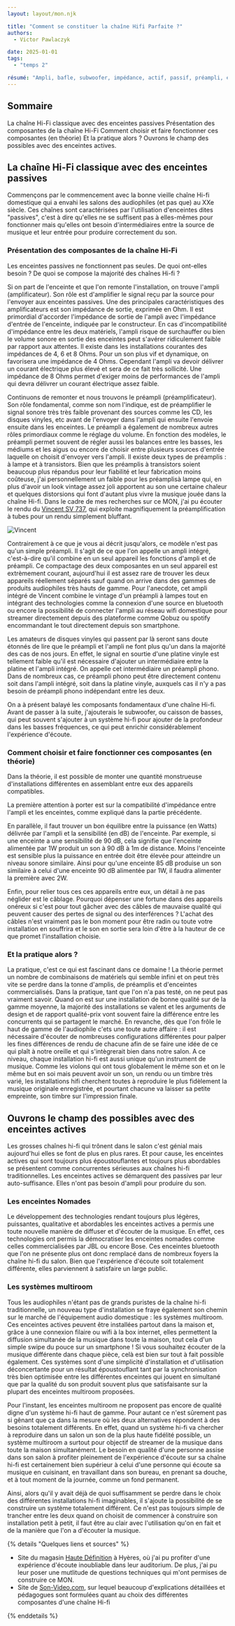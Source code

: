 ```yaml
---
layout: layout/mon.njk

title: "Comment se constituer la chaîne Hifi Parfaite ?"
authors:
  - Victor Pawlaczyk

date: 2025-01-01
tags: 
  - "temps 2"

résumé: "Ampli, bafle, subwoofer, impédance, actif, passif, préampli, etc. Vous êtes perdus ? Moi aussi, mais plus pour longtemps"
---
```


## Sommaire

La chaîne Hi-Fi classique avec des enceintes passives
  Présentation des composantes de la chaîne Hi-Fi
  Comment choisir et faire fonctionner ces composantes (en théorie)
  Et la pratique alors ?
Ouvrons le champ des possibles avec des enceintes actives.

## La chaîne Hi-Fi classique avec des enceintes passives

Commençons par le commencement avec la bonne vieille chaîne Hi-fi domestique qui a envahi les salons des audiophiles (et pas que) au XXe siècle. Ces chaînes sont caractérisées par l'utilisation d'enceintes dites "passives", c'est à dire qu'elles ne se suffisent pas à elles-mêmes pour fonctionner mais qu'elles ont besoin d'intermédiaires entre la source de musique et leur entrée pour produire correctement du son.

### Présentation des composantes de la chaîne Hi-Fi

Les enceintes passives ne fonctionnent pas seules. De quoi ont-elles besoin ? De quoi se compose la majorité des chaînes Hi-fi ?

Si on part de l'enceinte et que l'on remonte l'installation, on trouve l'ampli (amplificateur). Son rôle est d'amplifier le signal reçu par la source pour l'envoyer aux enceintes passives. Une des principales caractéristiques des amplificateurs est son impédance de sortie, exprimée en Ohm. Il est primordial d'accorder l'impédance de sortie de l'ampli avec l'impédance d'entrée de l'enceinte, indiquée par le constructeur. En cas d'incompatibilité d'impédance entre les deux matériels, l'ampli risque de surchauffer ou bien le volume sonore en sortie des enceintes peut s'avérer ridiculement faible par rapport aux attentes. Il existe dans les installations courantes des impédances de 4, 6 et 8 Ohms. Pour un son plus vif et dynamique, on favorisera une impédance de 4 Ohms. Cependant l'ampli va devoir délivrer un courant électrique plus élevé et sera de ce fait très sollicité. Une impédance de 8 Ohms permet d'exiger moins de performances de l'ampli qui devra délivrer un courant électrique assez faible.

Continuons de remonter et nous trouvons le préampli (préamplificateur). Son rôle fondamental, comme son nom l'indique, est de préamplifier le signal sonore très très faible provenant des sources comme les CD, les disques vinyles, etc avant de l'envoyer dans l'ampli qui ensuite l'envoie ensuite dans les enceintes. Le préampli a également de nombreux autres rôles primordiaux comme le réglage du volume. En fonction des modèles, le préampli permet souvent de régler aussi les balances entre les basses, les médiums et les aigus ou encore de choisir entre plusieurs sources d'entrée laquelle on choisit d'envoyer vers l'ampli. Il existe deux types de préamplis : à lampe et à transistors. Bien que les préamplis à transistors soient beaucoup plus répandus pour leur fiabilité et leur fabrication moins coûteuse, j'ai personnellement un faible pour les préamplisà lampe qui, en plus d'avoir un look vintage assez joli apportent au son une certaine chaleur et quelques distorsions qui font d'autant plus vivre la musique jouée dans la chaîne Hi-fi. Dans le cadre de mes recherches sur ce MON, j'ai pu écouter le rendu du [Vincent SV 737](https://hifi-sud.fr/amplificateur-hybride-sv-737/), qui exploite magnifiquement la préamplification à tubes pour un rendu simplement bluffant.

![Vincent](Vincent.webp)

Contrairement à ce que je vous ai décrit jusqu'alors, ce modèle n'est pas qu'un simple préampli. Il s'agit de ce que l'on appelle un ampli intégré, c'est-à-dire qu'il combine en un seul appareil les fonctions d'ampli et de préampli. Ce compactage des deux composantes en un seul appareil est extrèmement courant, aujourd'hui il est assez rare de trouver les deux appareils réellement séparés sauf quand on arrive dans des gammes de produits audiophiles très hauts de gamme. Pour l'anecdote, cet ampli intégré de Vincent combine le vintage d'un préampli à lampes tout en intégrant des technologies comme la connexion d'une source en bluetooth ou encore la possibilité de connecter l'ampli au réseau wifi domestique pour streamer directement depuis des plateforme comme Qobuz ou spotify encommandant le tout directement depuis son smartphone.

Les amateurs de disques vinyles qui passent par là seront sans doute étonnés de lire que le préampli et l'ampli ne font plus qu'un dans la majorité des cas de nos jours. En effet, le signal en sourtie d'une platine vinyle est tellement faible qu'il est nécessaire d'ajouter un intermédiaire entre la platine et l'ampli intégré. On appelle cet intermédiaire un préampli phono. Dans de nombreux cas, ce préampli phono peut être directement contenu soit dans l'ampli intégré, soit dans la platine vinyle, auxquels cas il n'y a pas besoin de préampli phono indépendant entre les deux.

On a à présent balayé les composants fondamentaux d'une chaîne Hi-fi. Avant de passer à la suite, j'ajouterais le subwoofer, ou caisson de basses, qui peut souvent s'ajouter à un système hi-fi pour ajouter de la profondeur dans les basses fréquences, ce qui peut enrichir considérablement l'expérience d'écoute.

### Comment choisir et faire fonctionner ces composantes (en théorie)

Dans la théorie, il est possible de monter une quantité monstrueuse d'installations différentes en assemblant entre eux des appareils compatibles.

La première attention à porter est sur la compatibilité d'impédance entre l'ampli et les enceintes, comme expliqué dans la partie précédente.

En parallèle, il faut trouver un bon équilibre entre la puissance (en Watts) délivrée par l'ampli et la sensibilité (en dB) de l'enceinte. Par exemple, si une enceinte a une sensibilité de 90 dB, cela signifie que l'enceinte alimentée par 1W produit un son à 90 dB à 1m de distance. Moins l'enceinte est sensible plus la puissance en entrée doit être élevée pour atteindre un niveau sonore similaire. Ainsi pour qu'une enceinte 85 dB produise un son similaire à celui d'une enceinte 90 dB alimentée par 1W, il faudra alimenter la première avec 2W.

Enfin, pour relier tous ces ces appareils entre eux, un détail à ne pas néglider est le câblage. Pourquoi dépenser une fortune dans des appareils onéreux si c'est pour tout gâcher avec des câbles de mauvaise qualité qui peuvent causer des pertes de signal ou des interférences ? L'achat des câbles n'est vraiment pas le bon moment pour être radin ou toute votre installation en souffrira et le son en sortie sera loin d'être à la hauteur de ce que promet l'installation choisie.

### Et la pratique alors ?

La pratique, c'est ce qui est fascinant dans ce domaine ! La théorie permet un nombre de combinaisons de matériels qui semble infini et on peut très vite se perdre dans la tonne d'amplis, de préamplis et d'enceintes commercialisés. Dans la pratique, tant que l'on n'a pas testé, on ne peut pas vraiment savoir. Quand on est sur une installation de bonne qualité sur de la gamme moyenne, la majorité des installations se valent et les arguments de design et de rapport qualité-prix vont souvent faire la différence entre les concurrents qui se partagent le marché. En revanche, dès que l'on frôle le haut de gamme de l'audiophile c'ets une toute autre affaire : il est nécessaire d'écouter de nombreuses configurations différentes pour palper les fines différences de rendu de chacune afin de se faire une idée de ce qui plaît à notre oreille et qui s'intègrerait bien dans notre salon. A ce niveau, chaque installation hi-fi est aussi unique qu'un instrument de musique. Comme les violons qui ont tous globalement le même son et on le même but en soi mais peuvent avoir un son, un rendu ou un timbre très varié, les installations hifi cherchent toutes à reproduire le plus fidèlement la musique originale enregistrée, et pourtant chacune va laisser sa petite empreinte, son timbre sur l'impression finale.

## Ouvrons le champ des possibles avec des enceintes actives

Les grosses chaînes hi-fi qui trônent dans le salon c'est génial mais aujourd'hui elles se font de plus en plus rares. Et pour cause, les enceintes actives qui sont toujours plus époustouflantes et toujours plus abordables se présentent comme concurrentes sérieuses aux chaînes hi-fi traditionnelles. Les enceintes actives se démarquent des passives par leur auto-suffisance. Elles n'ont pas besoin d'ampli pour produire du son.

### Les enceintes Nomades

Le développement des technologies rendant toujours plus légères, puissantes, qualitative et abordables les enceintes actives a permis une toute nouvelle manière de diffuser et d'écouter de la musique. En effet, ces technologies ont permis la démocratiser les enceintes nomades comme celles commercialisées par JBL ou encore Bose. Ces enceintes bluetooth que l'on ne présente plus ont donc remplacé dans de nombreux foyers la chaîne hi-fi du salon. Bien que l'expérience d'écoute soit totalement différente, elles parviennent à satisfaire un large public.

### Les systèmes multiroom

Tous les audiophiles n'étant pas de grands puristes de la chaîne hi-fi traditionnelle, un nouveau type d'installation se fraye également son chemin sur le marché de l'équipement audio domestique : les systèmes multiroom. Ces enceintes actives peuvent être installées partout dans la maison et, grâce à une connexion filaire ou wifi à la box internet, elles permettent la diffusion simultanée de la musique dans toute la maison, tout cela d'un simple swipe du pouce sur un smartphone ! Si vous souhaitez écouter de la musique différente dans chaque pièce, celà est bien sur tout à fait possible également. Ces systèmes sont d'une simplicité d'installation et d'utilisation déconcertante pour un résultat époustouflant tant par la synchronisation très bien optimisée entre les différentes enceintes qui jouent en simultané que par la qualité du son produit souvent plus que satisfaisante sur la plupart des enceintes multiroom proposées.

Pour l'instant, les enceintes multiroom ne proposent pas encore de qualité digne d'un système hi-fi haut de gamme. Pour autant ce n'est sûrement pas si gênant que ça dans la mesure où les deux alternatives répondent à des besoins totalement différents. En effet, quand un système hi-fi va chercher à reproduire dans un salon un son de la plus haute fidélité possible, un système multiroom a surtout pour objectif de streamer de la musique dans toute la maison simultanément. Le besoin en qualité d'une personne assise dans son salon à profiter pleinement de l'expérience d'écoute sur sa chaîne hi-fi est certainement bien supérieur à celui d'une personne qui écoute sa musique en cuisinant, en travaillant dans son bureau, en prenant sa douche, et à tout moment de la journée, comme un fond permanent.

Ainsi, alors qu'il y avait déjà de quoi suffisamment se perdre dans le choix des différentes installations hi-fi imaginables, il s'ajoute la possibilité de se construire un système totalement différent. Ce n'est pas toujours simple de trancher entre les deux quand on choisit de commencer à construire son installation petit à petit, il faut être au clair avec l'utilisation qu'on en fait et de la manière que l'on a d'écouter la musique.

{% details "Quelques liens et sources" %}

- Site du magasin [Haute Définition](https://hifi-sud.fr/) à Hyères, où j'ai pu profiter d'une expérience d'écoute inoubliable dans leur auditorium. De plus, j'ai pu leur poser une mutlitude de questions techniques qui m'ont permises de construire ce MON.
- Site de [Son-Video.com](https://www.son-video.com/), sur lequel beaucoup d'explications détaillées et pédagogues sont formulées quant au choix des différentes composantes d'une chaîne Hi-fi

{% enddetails %}
